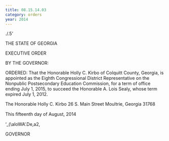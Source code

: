 ```yaml
---
title: 08.15.14.03
category: orders
year: 2014
---
```

 

./.5’

THE STATE OF GEORGIA

EXECUTIVE ORDER

BY THE GOVERNOR:

ORDERED: That the Honorable Holly C. Kirbo of Colquitt County, Georgia, is
appointed as the Eighth Congressional District Representative on
the Nonpublic Postsecondary Education Commission, for a term of
office ending July 1, 2015, to succeed the Honorable A. Lois Sealy,
whose term expired July 1, 2012.

The Honorable Holly C. Kirbo
26 S. Main Street
Moultrie, Georgia 31768

This ﬁfteenth day of August, 2014

‘_(\aIoWA‘.De,a2,

GOVERNOR

